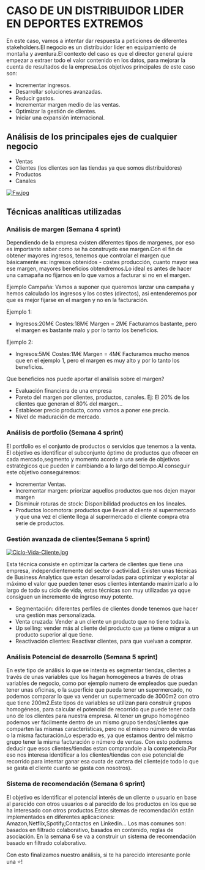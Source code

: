 # CASO DE UN DISTRIBUIDOR LIDER EN DEPORTES EXTREMOS

En este caso, vamos a intentar dar respuesta a peticiones de diferentes stakeholders.El negocio es un distribuidor lider en equipamiento de montaña y aventura.El contexto del caso es que el director general quiere empezar a extraer todo el valor contenido en los datos, para mejorar la cuenta de resultados de la empresa.Los objetivos principales de este caso son:
- Incrementar ingresos.
- Desarrollar soluciones avanzadas.
- Reducir gastos.
- Incrementar margen medio de las ventas.
- Optimizar la gestión de clientes.
- Iniciar una expansión internacional.

## Análisis de los principales ejes de cualquier negocio
- Ventas
- Clientes (los clientes son las tiendas ya que somos distribuidores)
- Productos
- Canales

[![Fw.jpg](https://i.postimg.cc/D0pZBBkz/Fw.jpg)](https://postimg.cc/5Qvbt5tc)

## Técnicas analíticas utilizadas

### Análisis de margen (Semana 4 sprint)
Dependiendo de la empresa existen diferentes tipos de margenes, por eso es importante saber como se ha construydo ese margen.Con el fin de obtener mayores ingresos, tenemos que controlar el margen que básicamente es: ingresos obtenidos - costes producción, cuanto mayor sea ese margen, mayores beneficios obtendremos.Lo ideal es antes de hacer una camapaña no fijarnos en lo que vamos a facturar si no en el margen.

Ejemplo Campaña:
Vamos a suponer que queremos lanzar una campaña y hemos calculado los ingresos y los costes (directos), asi entenderemos por que es mejor fijarse en el margen y no en la facturación.

Ejemplo 1:
-  Ingresos:20M€ Costes:18M€ Margen = 2M€ Facturamos bastante, pero el margen es bastante malo y por lo tanto los beneficios.

Ejemplo 2:
- Ingresos:5M€  Costes:1M€ Margen = 4M€ Facturamos mucho menos que en el ejemplo 1, pero el margen es muy alto y por lo tanto los beneficios.

Que beneficios nos puede aportar el análisis sobre el margen?
- Evaluación financiera de una empresa
- Pareto del margen por clientes, productos, canales. Ej: El 20% de los clientes que generan el 80% del margen...
- Establecer precio producto, como vamos a poner ese precio.
- Nivel de maduración de mercado.

### Análisis de portfolio (Semana 4 sprint)
El portfolio es el conjunto de productos o servicios que tenemos a la venta. El objetivo es identificar el subconjunto óptimo de productos que ofrecer en cada mercado,segmento y momento acorde a una serie de objetivos estratégicos que pueden ir cambiando a lo largo del tiempo.Al conseguir este objetivo conseguiremos:
- Incrementar Ventas.
- Incrementar margen: priorizar aquellos productos que nos dejen mayor margen
- Disminuir roturas de stock: Disponibilidad productos en los lineales.
- Productos locomotora: productos que llevan al cliente al supermercado y que una vez el cliente llega al supermercado el cliente compra otra serie de productos.

### Gestión avanzada de clientes(Semana 5 sprint)

[![Ciclo-Vida-Cliente.jpg](https://i.postimg.cc/kgr5gjCx/Ciclo-Vida-Cliente.jpg)](https://postimg.cc/svczn4vX)

Esta técnica consiste en optimizar la cartera de clientes que tiene una empresa, independientemente del sector o actividad. Existen unas técnicas de Business Analytics que estan desarrolladas para optimizar y explotar al máximo el valor que pueden tener esos clientes intentando maximizarlo a lo largo de todo su ciclo de vida, estas técnicas son muy utilizadas ya qque consiguen un incremento de ingreso muy potente.
- Segmentación: diferentes perfiles de clientes donde tenemos que hacer una gestión mas personalizada.
- Venta cruzada: Vender a un cliente un producto que no tiene todavía.
- Up selling: vender más al cliente del producto que ya tiene o migrar a un producto superior al que tiene.
- Reactivación clientes: Reactivar clientes, para que vuelvan a comprar.

### Análisis Potencial de desarrollo (Semana 5 sprint)
En este tipo de análisis lo que se intenta es segmentar tiendas, clientes a través de unas variables que los hagan homogéneos a través de otras variables de negocio, como por ejemplo numero de empleados que puedan tener unas oficinas, o la superficie que pueda tener un supermercado, no podemos comparar lo que va vender un supermercado de 3000m2 con otro que tiene 200m2.Este tipos de variables se utilizan para construir grupos homogéneos, para calcular el potencial de recorrido que puede tener cada uno de los clientes para nuestra empresa.
Al tener un grupo homogéneo podemos ver fácilmente dentro de un mismo grupo tiendas/clientes que comparten las mismas características, pero no el mismo número de ventas o la misma facturación.Lo esperado es, ya que estamos dentro del mismo grupo tener la misma facturación o número de ventas.
Con esto podemos deducir que esos clientes/tiendas estan comprandole a la competencia.Por eso nos interesa identificar a los clientes/tiendas con ese potencial de recorrido para intentar ganar esa cuota de cartera del cliente(de todo lo que se gasta el cliente cuanto se gasta con nosotros).

### Sistema de recomendación (Semana 6 sprint)
El objetivo es identificar el potencial interés de un cliente o usuario en base al parecido con otros usuarios o al parecido de los productos en los que se ha interesado con otros productos.Estos sitemas de recomendación están implementados en diferentes aplicaciones: Amazon,Netflix,Spotify,Contactos en Linkedin...
Los mas comunes son: basados en filtrado colaborativo, basados en contenido, reglas de asociación. En la semana 6 se va a construir un sistema de recomendación basado en filtrado colaborativo.

Con esto finalizamos nuestro análisis, si te ha parecido interesante ponle una ⭐️!






